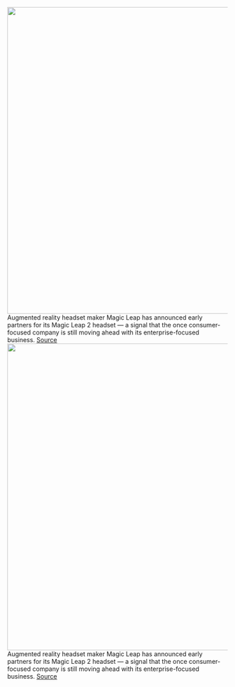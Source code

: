 <img src='https://cdn.vox-cdn.com/thumbor/j1y6t3AtNIwdQxxGb_VX2PrSBSc=/0x0:2880x1248/1200x800/filters:focal(1210x394:1670x854)/cdn.vox-cdn.com/uploads/chorus_image/image/70379647/ML_Teaser_Desktop.0.png' width='700px' /><br/>
Augmented reality headset maker Magic Leap has announced early partners for its Magic Leap 2 headset — a signal that the once consumer-focused company is still moving ahead with its enterprise-focused business.
<a href='https://www.theverge.com/2022/1/12/22880090/magic-leap-2-ar-headset-rollout-healthcare-companies'> Source <a/><img src='https://cdn.vox-cdn.com/thumbor/j1y6t3AtNIwdQxxGb_VX2PrSBSc=/0x0:2880x1248/1200x800/filters:focal(1210x394:1670x854)/cdn.vox-cdn.com/uploads/chorus_image/image/70379647/ML_Teaser_Desktop.0.png' width='700px' /><br/>
Augmented reality headset maker Magic Leap has announced early partners for its Magic Leap 2 headset — a signal that the once consumer-focused company is still moving ahead with its enterprise-focused business.
<a href='https://www.theverge.com/2022/1/12/22880090/magic-leap-2-ar-headset-rollout-healthcare-companies'> Source <a/>